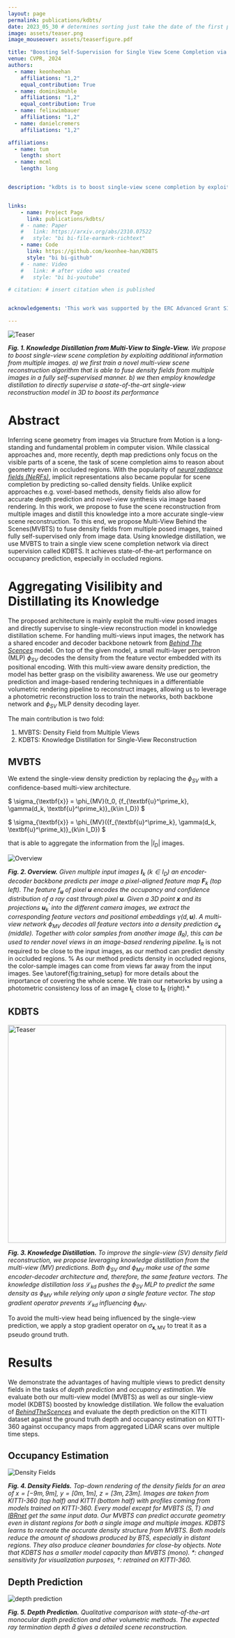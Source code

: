 ```yaml
---
layout: page
permalink: publications/kdbts/
date: 2023_05_30 # determines sorting just take the date of the first publication as YYYY_MM_DD
image: assets/teaser.png
image_mouseover: assets/teaserfigure.pdf

title: "Boosting Self-Supervision for Single View Scene Completion via Knowledge Distillation"
venue: CVPR, 2024
authors:
  - name: keonheehan
    affiliations: "1,2"
    equal_contribution: True
  - name: dominikmuhle
    affiliations: "1,2"
    equal_contribution: True
  - name: felixwimbauer
    affiliations: "1,2"
  - name: danielcremers
    affiliations: "1,2"

affiliations:
  - name: tum
    length: short
  - name: mcml
    length: long


description: "kdbts is to boost single-view scene completion by exploiting additional information from multiple images."


links:
    - name: Project Page
      link: publications/kdbts/
    # - name: Paper
    #   link: https://arxiv.org/abs/2310.07522
    #   style: "bi bi-file-earmark-richtext"
    - name: Code
      link: https://github.com/keonhee-han/KDBTS
      style: "bi bi-github"
    # - name: Video
    #   link: # after video was created
    #   style: "bi bi-youtube"

# citation: # insert citation when is published


acknowledgements: 'This work was supported by the ERC Advanced Grant SIMULACRON, by the Munich Center for Machine Learning and by the EPSRC Programme Grant VisualAI EP/T028572/1. C. R. is supported by VisualAI EP/T028572/1 and ERC-UNION-CoG-101001212.'

---
```


![Teaser](assets/teaser.png)

***Fig. 1. Knowledge Distillation from Multi-View to Single-View.** We propose to boost single-view scene completion by exploiting additional information from multiple images. a) we first train a novel multi-view scene reconstruction algorithm that is able to fuse density fields from multiple images in a fully self-supervised manner. b) we then employ knowledge distillation to directly supervise a state-of-the-art single-view reconstruction model in 3D to boost its performance*

<!-- 
<video width="100%" autoplay muted loop>
  <source src="./assets/header_video.mp4" type="video/mp4">
Your browser does not support the video tag.
</video>

***Video 1. SSC Predictions on KITTI-360.** Input image (top), color-coded voxel grids (bottom). The voxels indicate if a certain region is occupied or not, the color indicates the class. A color to class map can be found in Figure 2. We compare the predictions of our S4C against the ground truth and other fully supervised state-of-the-art methods. The current method is displayed in the bottom left corner.*
 -->

# Abstract

Inferring scene geometry from images via Structure from Motion is a long-standing and fundamental problem in computer vision. While classical approaches and, more recently, depth map predictions only focus on the visible parts of a scene, the task of scene completion aims to reason about geometry even in occluded regions. With the popularity of <cite>[neural radiance fields (NeRFs)][1]</cite>, implicit representations also became popular for scene completion by predicting so-called density fields. Unlike explicit approaches e.g. voxel-based methods, density fields also allow for accurate depth prediction and novel-view synthesis via image based rendering. In this work, we propose to fuse the scene reconstruction from multiple images and distill this knowledge into a more accurate single-view scene reconstruction. To this end, we propose Multi-View Behind the Scenes(MVBTS) to fuse density fields from multiple posed images, trained fully self-supervised only from image data. Using knowledge distillation, we use MVBTS to train a single view scene completion network via direct supervision called KDBTS. It achieves state-of-the-art performance on occupancy prediction, especially in occluded regions.

# Aggregating Visilibity and Distillating its Knowledge 

The proposed architecture is mainly exploit the multi-view posed images and directly supervise to single-view reconstruction model in knowledge distillation scheme. For handling multi-views input images, the network has a shared encoder and decoder backbone netowrk from <cite>[Behind The Scences][2]</cite> model. On top of the given model, a small multi-layer percpetron (MLP) $\phi_{SV}$ decodes the density from the feature vector embedded with its positional encoding. With this multi-view aware density prediction, the model has better grasp on the visibility awareness. We use our geometry prediction and image-based rendering techniques in a differentiable volumetric rendering pipeline to reconstruct images, allowing us to leverage a photometric reconstruction loss to train the networks, both backbone network and $\phi_{SV}$ MLP density decoding layer.

The main contribution is two fold:
1. MVBTS: Density Field from Multiple Views
2. KDBTS: Knowledge Distillation for Single-View Reconstruction


## MVBTS

We extend the single-view density prediction by replacing the $\phi_{SV}$ with a confidence-based multi-view architecture.

$ \sigma_{\textbf{x}} = \phi_{MV}(t_0, \{f_{\textbf{u}^\prime_k}, \gamma(d_k, \textbf{u}^\prime_k)\}_{k\in I_D}) $

$ \sigma_{\textbf{x}} = \phi_{MV}(\{f_{\textbf{u}^\prime_k}, \gamma(d_k, \textbf{u}^\prime_k)\}_{k\in I_D}) $

that is able to aggregate the information from the $|I_D|$ images.

![Overview](assets/overview.png)

***Fig. 2. Overview.** Given multiple input images $\textbf{I}_k$ ($k \in I_D$) an encoder-decoder backbone predicts per image a pixel-aligned feature map $\textbf{F}_k$ (top left). The feature $f_{\textbf{u}}$ of pixel $\textbf{u}$ encodes the occupancy and confidence distribution of a ray cast through pixel $\textbf{u}$. Given a 3D point $\textbf{x}$ and its projections $\textbf{u}^\prime_k$ into the different camera images, we extract the corresponding feature vectors and positional embeddings $\gamma(d, \textbf{u})$. A multi-view network $\phi_\text{MV}$ decodes all feature vectors into a density prediction $\sigma_\textbf{x}$ (middle). Together with color samples from another image ($\textbf{I}_R$), this can be used to render novel views in an image-based rendering pipeline.*
$\textbf{I}_R$ is not required to be close to the input images, as our method can predict density in occluded regions.
% As our method predicts density in occluded regions, the color-sample images can come from views far away from the input images. 
See \autoref{fig:training_setup} for more details about the importance of covering the whole scene. We train our networks by using a photometric consistency loss of an image $\textbf{I}_L$ close to $\textbf{I}_R$ (right).*

## KDBTS

<img src="assets/knowledge_distillation.png" alt="Teaser" width="500"/>

***Fig. 3. Knowledge Distillation.** To improve the single-view (SV) density field reconstruction, we propose leveraging knowledge distillation from the multi-view (MV) predictions. Both $\phi_\text{SV}$ and $\phi_\text{MV}$ make use of the same encoder-decoder architecture and, therefore, the same feature vectors. The knowledge distillation loss $\mathcal{L}_\text{kd}$ pushes the $\phi_\text{SV}$ MLP to predict the same density as $\phi_\text{MV}$ while relying only upon a single feature vector. The stop gradient operator prevents $\mathcal{L}_\text{kd}$ influencing $\phi_\text{MV}$.*

<!-- 
Given the scene reconstructions from our multi-view model, we want to distill this knowledge into a single-view prediction model that can reconstruct the scene from fewer input data, e.g. a single image. We use the original BTS model architecture for our KDBTS. The motivation behind our knowledge distillation approach is threefold. 
1. It reduces the network size, as the decoder is slightly smaller, speeding up the inference time.
2. Removing the necessity of pose information at inference time. The advantage of single-view reconstruction is that it neither requires a calibrated stereo camera setup nor relative pose information from visual odometry systems to reconstruct the scene. 
3. It leverages the advantages of self-supervised and supervised training. MVBTS can be trained on image data alone, allowing it to scale to vast amounts of data. This allows our method to be employed in the absence of ground truth data and still provide direct supervision by generating a pseudo ground truth.

Given the input images $\textbf{I}_\text{I}$ and $\{\textbf{I}_k\}_{k \in D}$ for single- and multi-view, respectively,  $\sigma_{\textbf{x}, \text{SV}} = \phi_{SV}(f_{\textbf{u}^\prime_\text{I}}, \gamma(d_\text{I}, \textbf{u}^\prime_\text{I}))$ and 
% $\sigma_{\textbf{x}, \text{MV}} = \phi_{MV}(t_0, \{f_{\textbf{u}^\prime_k}, \gamma(d_k, \textbf{u}^\prime_k)\}_{k \in I_D})$ 
$\sigma_{\textbf{x}, \text{MV}} = \phi_{MV}(\{f_{\textbf{u}^\prime_k}, \gamma(d_k, \textbf{u}^\prime_k)\}_{k \in I_D})$ 
should give the same density prediction for a 3D point $\textbf{x}$. In practice, we choose the input view $\textbf{I}_\text{I}$ for the single-view head to be from $\{\textbf{I}_k\}_{k \in D}$, but this is not strictly necessary. Knowledge distillation is then performed via a simple L1 loss

$\mathcal{L}_{\text{kd}} = \|\sigma_{\textbf{x}, \text{MV}} - \sigma_{\textbf{x}, \text{SV}} $
 -->
To avoid the multi-view head being influenced by the single-view prediction, we apply a stop gradient operator on $\sigma_{\textbf{x}, \text{MV}}$ to treat it as a pseudo ground truth.


# Results

We demonstrate the advantages of having multiple views to predict density fields in the tasks of $\textit{depth prediction}$ and $\textit{occupancy estimation}$. We evaluate both our multi-view model (MVBTS) as well as our single-view model (KDBTS) boosted by knowledge distillation. We follow the evaluation of <cite>[BehindTheScences][2]</cite> and evaluate the depth prediction on the KITTI dataset against the ground truth depth and occupancy estimation on KITTI-360 against occupancy maps from aggregated LiDAR scans over multiple time steps.

## Occupancy Estimation

![Density Fields](assets/profile_ibrnet.png)

***Fig. 4. Density Fields.** Top-down rendering of the density fields for an area of $x = \left[-9m,9m\right]$, $y = \left[0m,1m\right]$, $z = \left[3m,23m\right]$. Images are taken from KITTI-360 (top half) and KITTI (bottom half) with profiles coming from models trained on KITTI-360. Every model except for MVBTS $(S, T)$ and <cite>[IBRnet][3]<cite> get the same input data. Our MVBTS can predict accurate geometry even in distant regions for both a single image and multiple images. KDBTS learns to recreate the accurate density structure from MVBTS. Both models reduce the amount of shadows produced by BTS, especially in distant regions. They also produce cleaner boundaries for close-by objects. Note that KDBTS has a smaller model capacity than MVBTS $(mono)$. $*$: changed sensitivity for visualization purposes, $\dagger$: retrained on KITTI-360.*

## Depth Prediction

![depth prediction](assets/depth_prediction_modified.png)

***Fig. 5. Depth Prediction.** Qualitative comparison with state-of-the-art monocular depth prediction and other volumetric methods. The expected ray termination depth $\hat{d}$ gives a detailed scene reconstruction.*



[1]: https://www.matthewtancik.com/nerf
[2]: https://fwmb.github.io/bts/
[3]: https://github.com/googleinterns/IBRNet